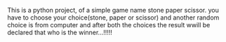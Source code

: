 This is a python project, of a simple game name stone  paper scissor. you have to choose your choice(stone, paper or scissor) and another random choice is from  computer and after both the choices the result wwill be declared that who is the winner...!!!!!
